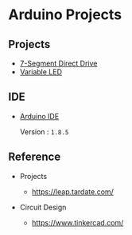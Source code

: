 # Arduino Projects

## Projects
* [7-Segment Direct Drive](Projects/001/001.md)
* [Variable LED](Projects/002/002.md)

## IDE
* [Arduino IDE](https://www.arduino.cc/en/software)

  Version : `1.8.5`

## Reference
* Projects
  * https://leap.tardate.com/
  
* Circuit Design
  * https://www.tinkercad.com/
